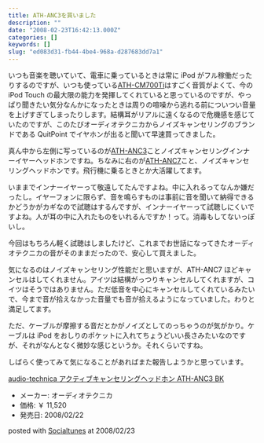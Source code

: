 ```yaml
---
title: ATH-ANC3を買いました
description: ""
date: "2008-02-23T16:42:13.000Z"
categories: []
keywords: []
slug: "ed083d31-fb44-4be4-968a-d287683dd7a1"
---
```


いつも音楽を聴いていて、電車に乗っているときは常に iPod がフル稼働だったりするのですが、いつも使っている[ATH-CM700Ti](http://www.audio-technica.co.jp/products/hp/ath-cm700ti.html)はすごく音質がよくて、今の iPod Touch の最大限の能力を発揮してくれていると思っているのですが、やっぱり聞きたい気分なんかになったときは周りの喧噪から逃れる前についつい音量を上げすぎてしまったりします。結構耳がリアルに遠くなるので危機感を感じていたのですが、このたびオーディオテクニカからノイズキャンセリングのブランドである QuitPoint でイヤホンが出ると聞いて早速買ってきました。

真ん中から左側に写っているのが[ATH-ANC3](http://www.audio-technica.co.jp/products/hp/ath-anc3.html)ことノイズキャンセリングインナーイヤーヘッドホンですね。ちなみに右のが[ATH-ANC7](http://www.audio-technica.co.jp/products/hp/ath-anc7.html)こと、ノイズキャンセリングヘッドホンです。飛行機に乗るときとか大活躍してます。

いままでインナーイヤーって敬遠してたんですよね。中に入れるってなんか嫌だったし。イヤーフォンに限らず、音を鳴らすものは事前に音を聞いて納得できるかどうかがカギなので試聴はするんですが、インナーイヤーって試聴しにくいですよね。人が耳の中に入れたものをいれるんですか！って。消毒もしてないっぽいし。

今回はもちろん軽く試聴はしましたけど、これまでお世話になってきたオーディオテクニカの音がそのままだったので、安心して買えました。

気になるのはノイズキャンセリング性能だと思いますが、ATH-ANC7 ほどキャンセルはしてくれません。アイツは結構がっつりキャンセルしてくれますが、コイツはそうではありません。ただ低音を中心にキャンセルしてくれているみたいで、今まで音が拾えなかった音量でも音が拾えるようになっていました。わりと満足してます。

ただ、ケーブルが摩擦する音だとかがノイズとしてのっちゃうのが気がかり。ケーブルは iPod をおしりのポケットに入れてちょうどいい長さみたいなのですが、それがなんとなく微妙な感じというか。それくらいですね。

しばらく使ってみて気になることがあればまた報告しようかと思っています。

[audio-technica アクティブキャンセリングヘッドホン ATH-ANC3 BK](http://www.amazon.co.jp/exec/obidos/ASIN/B001397820/qli-22/ref=nosim "audio-technica アクティブキャンセリングヘッドホン ATH-ANC3 BK")

- メーカー: オーディオテクニカ
- 価格: ￥ 11,520
- 発売日: 2008/02/22

posted with [Socialtunes](http://socialtunes.net) at 2008/02/23
